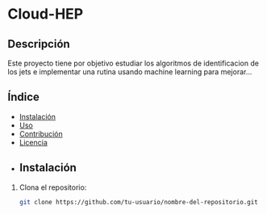 # Cloud-HEP
## Descripción
Este proyecto tiene por objetivo estudiar los algoritmos de identificacion de los jets e implementar una rutina usando machine learning para mejorar...
## Índice
- [Instalación](#instalación)
- [Uso](#uso)
- [Contribución](#contribución)
- [Licencia](#licencia)
- ## Instalación
1. Clona el repositorio:
   ```bash
   git clone https://github.com/tu-usuario/nombre-del-repositorio.git
